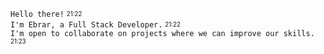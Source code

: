 `Hello there!` <sub><sup>21:22</sup></sub> <br/>
`I'm Ebrar, a Full Stack Developer.`  <sub><sup>21:22</sup></sub> <br/>
`I'm open to collaborate on projects where we can improve our skills.`  <sub><sup>21:23</sup></sub> <br/>

